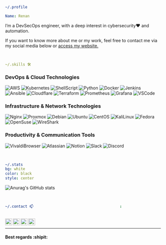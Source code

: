
```yml
~/.profile                                                                                                                                              :
```

```yml
Name: Renan
```

I’m a DevSecOps engineer, with a deep interest in  cybersecurity:heart: and automation.

If you want to know more about me or my work, feel free to contact me via my social media below or [access my website.](https://rtm.codes)


<br />

```yaml
~/.skills 🛠️
```

### DevOps & Cloud Technologies
<p>
    <img alt="AWS" src="https://img.shields.io/badge/-AWS-FB542B?style=flat&logo=amazon&logoColor=white" />
  <img alt="Kubernetes" src="https://img.shields.io/badge/-Kubernetes-326CE5?style=flat&logo=kubernetes&logoColor=white" />
  <img alt="ShellScript" src="https://img.shields.io/badge/-ShellScript-009639?style=flat&logo=linux&logoColor=white" />
  <img alt="Python" src="https://img.shields.io/badge/-Python-3776AB?style=flat&logo=python&logoColor=white" /> 
  <img alt="Docker" src="https://img.shields.io/badge/-Docker-2496ED?style=flat&logo=docker&logoColor=white" />
  <img alt="Jenkins" src="https://img.shields.io/badge/-Jenkins-557C94?style=flat&logo=jenkins&logoColor=white" />
  <img alt="Ansible" src="https://img.shields.io/badge/-Ansible-EE0000?style=flat&logo=ansible&logoColor=white" />
  <img alt="Cloudflare" src="https://img.shields.io/badge/-Cloudflare-F38020?style=flat&logo=cloudflare&logoColor=white" /> 
  <img alt="Terraform" src="https://img.shields.io/badge/-Terraform-7B42BC?style=flat&logo=terraform&logoColor=white" />
  <img alt="Prometheus" src="https://img.shields.io/badge/-Prometheus-E6522C?style=flat&logo=prometheus&logoColor=white" />
  <img alt="Grafana" src="https://img.shields.io/badge/-Grafana-F46800?style=flat&logo=grafana&logoColor=white" />
  <img alt="VSCode" src="https://img.shields.io/badge/-VSCode-007ACC?style=flat&logo=visual-studio-code&logoColor=white" /> 
</p>

### Infrastructure & Network Technologies
<p>
  <img alt="Nginx" src="https://img.shields.io/badge/-Nginx-009639?style=flat&logo=nginx&logoColor=white" />
  <img alt="Proxmox" src="https://img.shields.io/badge/-Proxmox-E57000?style=flat&logo=proxmox&logoColor=white" /> 
  <img alt="Debian" src="https://img.shields.io/badge/-Debian-4A154B?style=flat&logo=debian&logoColor=white" /> 
  <img alt="Ubuntu" src="https://img.shields.io/badge/-Ubuntu-E95420?style=flat&logo=ubuntu&logoColor=white" /> 
  <img alt="CentOS" src="https://img.shields.io/badge/-CentOS-262577?style=flat&logo=centos&logoColor=white" /> 
  <img alt="KaliLinux" src="https://img.shields.io/badge/-KaliLinux-557C94?style=flat&logo=kali-linux&logoColor=white" />
  <img alt="Fedora" src="https://img.shields.io/badge/-Fedora-0B57A4?style=flat&logo=Fedora&logoColor=white" />
  <img alt="OpenSuse" src="https://img.shields.io/badge/-OpenSuse-009639?style=flat&logo=suse&logoColor=green" />
  <img alt="WireShark" src="https://img.shields.io/badge/-WireShark-1679A7?style=flat&logo=wireshark&logoColor=white" /> 
</p>

### Productivity & Communication Tools
<p>
  <img alt="VivaldiBrowser" src="https://img.shields.io/badge/-VivaldiBrowser-EE0000?style=flat&logo=vivaldi&logoColor=white" /> 
  <img alt="Atlassian" src="https://img.shields.io/badge/-Atlassian-262577?style=flat&logo=atlassian&logoColor=white" /> 
  <img alt="Notion" src="https://img.shields.io/badge/-Notion-000?style=flat&logo=notion&logoColor=white" />
  <img alt="Slack" src="https://img.shields.io/badge/-Slack-4A154B?style=flat&logo=slack&logoColor=white" /> 
  <img alt="Discord" src="https://img.shields.io/badge/-Discord-5865F2?style=flat&logo=discord&logoColor=white" />
</p>

<br />

```yaml
~/.stats                                                                                                                                :
bg: white
color: black
style: center

```

![Anurag's GitHub stats](https://github-readme-stats.vercel.app/api?username=renantmagalhaes&show_icons=true&theme=tokyonight)

<br />

```yaml
~/.contact 📫                                       :
```

<br/>
<a href="mailto:renan@rtm.codes">
  <img align="left" alt="Gmail" width="22px" src="https://upload.wikimedia.org/wikipedia/commons/7/7e/Gmail_icon_(2020).svg" />
</a>
<a href="https://twitter.com/renanTM90">
  <img align="left" alt="RenanTM| Twitter" width="22px" src="https://upload.wikimedia.org/wikipedia/de/9/9f/Twitter_bird_logo_2012.svg" />
</a>
<a href="https://www.linkedin.com/in/renantmagalhaes/">
  <img align="left" alt="Linkedin" width="22px" src="https://upload.wikimedia.org/wikipedia/commons/c/ca/LinkedIn_logo_initials.png" />
</a>
<a href="https://t.me/renantmagalhaes">
  <img align="left" alt="Telegram" width="22px" src="https://upload.wikimedia.org/wikipedia/commons/8/82/Telegram_logo.svg" />
</a>
<br />

*************

#### Best regards :shipit:

<!--
### - Languages and Tools...

<p align="center">

<!-- For more icons please follow  https://github.com/MikeCodesDotNET/ColoredBadges 

<img src="https://raw.githubusercontent.com/renantmagalhaes/renantmagalhaes/master/svg/dev/languages/js.svg" alt="js" style="vertical-align:top; margin:4px"><img src="https://raw.githubusercontent.com/renantmagalhaes/renantmagalhaes/master/svg/dev/languages/python.svg" alt="python" style="vertical-align:top; margin:4px"><img src="https://raw.githubusercontent.com/renantmagalhaes/renantmagalhaes/master/svg/dev/frameworks/react.svg" alt="react" style="vertical-align:top; margin:4px"><img src="https://raw.githubusercontent.com/renantmagalhaes/renantmagalhaes/master/svg/dev/frameworks/vue.svg" alt="vue" style="vertical-align:top; margin:4px"><img src="https://raw.githubusercontent.com/renantmagalhaes/renantmagalhaes/master/svg/dev/misc/chrome.svg" alt="chrome" style="vertical-align:top; margin:4px"><img src="https://raw.githubusercontent.com/renantmagalhaes/renantmagalhaes/master/svg/dev/misc/cloud.svg" alt="cloud" style="vertical-align:top; margin:4px"><img src="https://raw.githubusercontent.com/renantmagalhaes/renantmagalhaes/master/svg/dev/misc/datascience.svg" alt="datascience" style="vertical-align:top; margin:4px"><img src="https://raw.githubusercontent.com/renantmagalhaes/renantmagalhaes/master/svg/dev/services/aws.svg" alt="aws" style="vertical-align:top; margin:4px"><img src="https://raw.githubusercontent.com/renantmagalhaes/renantmagalhaes/master/svg/dev/services/npm.svg" alt="npm" style="vertical-align:top; margin:4px"><img src="https://raw.githubusercontent.com/renantmagalhaes/renantmagalhaes/master/svg/dev/services/gcp.svg" alt="gcp" style="vertical-align:top; margin:4px"><img src="https://raw.githubusercontent.com/renantmagalhaes/renantmagalhaes/master/svg/dev/tools/bash.svg" alt="bash" style="vertical-align:top; margin:4px"><img src="https://raw.githubusercontent.com/renantmagalhaes/renantmagalhaes/master/svg/dev/tools/visualstudio_code.svg" alt="vscode" style="vertical-align:top; margin:4px">

</p>


***********************************
-->



<!--
**renantmagalhaes/renantmagalhaes** is a ✨ _special_ ✨ repository because its `README.md` (this file) appears on your GitHub profile.

Here are some ideas to get you started:

- 🔭 I’m currently working on ...
- 🌱 I’m currently learning ...
- 👯 I’m looking to collaborate on ...
- 🤔 I’m looking for help with ...
- 💬 Ask me about ...
- 📫 How to reach me: ...
- 😄 Pronouns: ...
- ⚡ 🛠️  Fun fact: ...
-->

